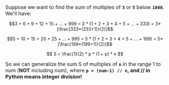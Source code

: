 <font size="3"> Suppose we want to find the sum of multiples of **`3`**  or **`5`** below **`1000`**. We'll have: </font>

$$3 + 6 + 9 + 12 + 15 + ... +  999 = 3 * (1 + 2 + 3 + 4 + 5 + ... + 333) = 3*[\frac{333*(333+1)}{2}]$$

$$5 + 10 + 15 + 20 + 25 + ... +  995 = 5 * (1 + 2 + 3 + 4 + 5 + ... + 199) = 5*[\frac{199*(199+1)}{2}]$$

$$ S = \frac{1}{2} * p * (1 + p) * n  $$

<font size="3"> So we can generalize the sum S of multiples of **`n`** in the range 1 to num (__NOT__ including num), where **`p = (num-1) // n`, and // in Python means integer division!**  </font>
